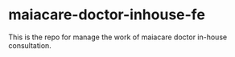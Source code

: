 # maiacare-doctor-inhouse-fe
This is the repo for manage the work of maiacare doctor in-house consultation.
    







